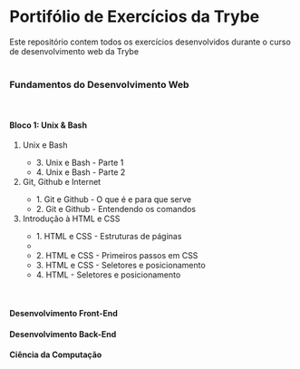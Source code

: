 # __Portifólio de Exercícios da Trybe__

Este repositório contem todos os exercícios desenvolvidos durante o curso de desenvolvimento web da Trybe
</br>
</br>

### __Fundamentos do Desenvolvimento Web__
</br>  

#### __Bloco 1: Unix & Bash__
  
<ol>
<li>Unix e Bash</li>
    <ul>
        <li>3. Unix e Bash - Parte 1
        <li>4. Unix e Bash - Parte 2
    </ul>

<li> Git, Github e Internet</li>
    <ul>
        <li>1. Git e Github - O que é e para que serve</li>
        <li>2. Git e Github - Entendendo os comandos</li> 
    </ul>
<li>Introdução à HTML e CSS</li>
    <ul>
        <li>1. HTML e CSS - Estruturas de páginas<li>
        <li>2. HTML e CSS - Primeiros passos em CSS </li>
        <li>3. HTML e CSS - Seletores e posicionamento</li>
        <li>4. HTML - Seletores e posicionamento</li>  
</ol>

<br>

#### __Desenvolvimento Front-End__

#### __Desenvolvimento Back-End__

#### __Ciência da Computação__

